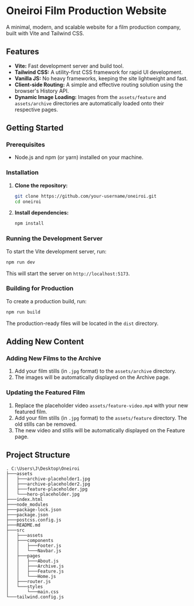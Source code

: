 # Oneiroi Film Production Website

A minimal, modern, and scalable website for a film production company, built with Vite and Tailwind CSS.

## Features

- **Vite:** Fast development server and build tool.
- **Tailwind CSS:** A utility-first CSS framework for rapid UI development.
- **Vanilla JS:** No heavy frameworks, keeping the site lightweight and fast.
- **Client-side Routing:** A simple and effective routing solution using the browser's History API.
- **Dynamic Image Loading:** Images from the `assets/feature` and `assets/archive` directories are automatically loaded onto their respective pages.

## Getting Started

### Prerequisites

- Node.js and npm (or yarn) installed on your machine.

### Installation

1. **Clone the repository:**

   ```bash
   git clone https://github.com/your-username/oneiroi.git
   cd oneiroi
   ```

2. **Install dependencies:**

   ```bash
   npm install
   ```

### Running the Development Server

To start the Vite development server, run:

```bash
npm run dev
```

This will start the server on `http://localhost:5173`.

### Building for Production

To create a production build, run:

```bash
npm run build
```

The production-ready files will be located in the `dist` directory.

## Adding New Content

### Adding New Films to the Archive

1.  Add your film stills (in `.jpg` format) to the `assets/archive` directory.
2.  The images will be automatically displayed on the Archive page.

### Updating the Featured Film

1.  Replace the placeholder video `assets/feature-video.mp4` with your new featured film.
2.  Add your film stills (in `.jpg` format) to the `assets/feature` directory. The old stills can be removed.
3.  The new video and stills will be automatically displayed on the Feature page.

## Project Structure

```
. C:\Users\J\Desktop\Oneiroi
├───assets
│   ├───archive-placeholder1.jpg
│   ├───archive-placeholder2.jpg
│   ├───feature-placeholder.jpg
│   └───hero-placeholder.jpg
├───index.html
├───node_modules
├───package-lock.json
├───package.json
├───postcss.config.js
├───README.md
├───src
│   ├───assets
│   ├───components
│   │   ├───Footer.js
│   │   └───Navbar.js
│   ├───pages
│   │   ├───About.js
│   │   ├───Archive.js
│   │   ├───Feature.js
│   │   └───Home.js
│   ├───router.js
│   └───styles
│       └───main.css
└───tailwind.config.js
```